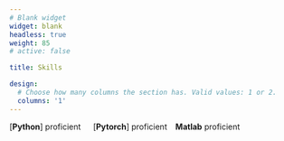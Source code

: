 ```yaml
---
# Blank widget 
widget: blank 
headless: true
weight: 85 
# active: false 

title: Skills 

design:
  # Choose how many columns the section has. Valid values: 1 or 2.
  columns: '1'
---
```


[**Python**] proficient &ensp;&ensp; [**Pytorch**] proficient &ensp; **Matlab** proficient       
